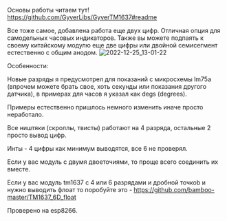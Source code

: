 Основы работы читаем тут! https://github.com/GyverLibs/GyverTM1637#readme

Все тоже самое, добавлена работа еще двух цифр. Отличная опция для самодельных часовых индикаторов. Также вы можете подпаять к своему китайскому модулю еще две цифры или двойной семисегмент естественно с общим анодом.
![2022-12-25_13-01-22](https://user-images.githubusercontent.com/81521477/209787767-5a4e231b-c0ad-41c2-912a-146e05808b18.png)

Особенности:

Новые разряды я предусмотрел для показаний с микросхемы lm75a (впрочем можете брать свое, хоть секунды или показания другого датчика), в примерах для часов я указал как degs (degrees). 

Примеры естественно пришлось немного изменить иначе просто неработало.

Все ништяки (скроллы, твисты) работают на 4 разряда, остальные 2 просто вывод цифр.

Инты - 4 цифры как минимум выводятся, все 6 не проверял.

Если у вас модуль с двумя двоеточиями, то проще всего соединить их вместе. 

Если у вас модуль tm1637 с 4 или 6 разрядами и дробной точкоb и нужно выводить флоат то поробуйте это - https://github.com/bamboo-master/TM1637_6D_float

Проверено на esp8266.
